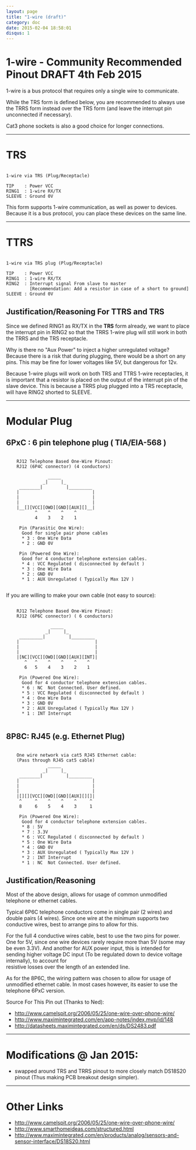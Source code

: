 ```yaml
---
layout: page
title: "1-wire (draft)"
category: doc
date: 2015-02-04 18:58:01
disqus: 1
---
```



# 1-wire - Community Recommended Pinout DRAFT 4th Feb 2015 

1-wire is a bus protocol that requires only a single wire to communicate.

While the TRS form is defined below, you are recommended to always use the TRRS form instead over the TRS form (and leave the interrupt pin unconnected if necessary).

Cat3 phone sockets is also a good choice for longer connections.

-------------------

# TRS


```ascii-diagram

1-wire via TRS (Plug/Receptacle)

TIP    : Power VCC
RING1  : 1-wire RX/TX
SLEEVE : Ground 0V

```

This form supports 1-wire communication, as well as power to devices. Because it is a bus protocol, you can place these devices on the same line. 

--------------------------------

# TTRS

```ascii-diagram

1-wire via TRS plug (Plug/Receptacle)

TIP    : Power VCC
RING1  : 1-wire RX/TX
RING2  : Interrupt signal From slave to master
         [Recommendation: Add a resistor in case of a short to ground]
SLEEVE : Ground 0V

```

## Justification/Reasoning For TTRS and TRS

Since we defined RING1 as RX/TX in the **TRS** form already, we want to place the interrupt pin in RING2 so that the TRRS 1-wire plug will still work in both the TRRS and the TRS receptacle. 

Why is there no "Aux Power" to inject a higher unregulated voltage? Because there is a risk that during plugging, there would be a short on any pins. This may be fine for lower voltages like 5V, but dangerous for 12v.

Because 1-wire plugs will work on both TRS and TTRS 1-wire receptacles, it is important that a resistor is placed on the output of the interrupt pin of the slave device. 
This is because a TRRS plug plugged into a TRS receptacle, will have RING2 shorted to SLEEVE. 

---------------------------


# Modular Plug

## 6PxC : 6 pin telephone plug ( TIA/EIA-568 )



```ascii-diagram

	RJ12 Telephone Based One-Wire Pinout:
	RJ12 (6P4C connector) (4 conductors)
	
	            _____
	          _|     |_
	 ________|         |_________
	|                            |
	|                            |
	|                            |
	|__[][VCC][OWD][GND][AUX][]__|
	       ^    ^    ^    ^ 
	       4    3    2    1 

	 Pin (Parasitic One Wire):
	  Good for single pair phone cables
	  * 3 : One Wire Data
	  * 2 : GND 0V

	 Pin (Powered One Wire):
	  Good for 4 conductor telephone extension cables.
	  * 4 : VCC Regulated ( disconnected by default )
	  * 3 : One Wire Data
	  * 2 : GND 0V
	  * 1 : AUX Unregulated ( Typically Max 12V )
	  
```

If you are willing to make your own cable (not easy to source):

```ascii-diagram

	RJ12 Telephone Based One-Wire Pinout:
	RJ12 (6P6C connector) ( 6 conductors)
	
	             _____
	           _|     |_
	 _________|         |_________
	|                             |
	|                             |
	|                             |
	|[NC][VCC][OWD][GND][AUX][INT]|
	   ^   ^    ^    ^    ^    ^ 
	   6   5    4    3    2    1 

	 Pin (Powered One Wire):
	  Good for 4 conductor telephone extension cables.
	  * 6 : NC  Not Connected. User defined.
	  * 5 : VCC Regulated ( disconnected by default )
	  * 4 : One Wire Data
	  * 3 : GND 0V
	  * 2 : AUX Unregulated ( Typically Max 12V )
	  * 1 : INT Interrupt
	  
```


## 8P8C: RJ45 (e.g. Ethernet Plug)

```ascii-diagram

	One wire network via cat5 RJ45 Ethernet cable:
	(Pass through RJ45 cat5 cable)
	            _____
	          _|     |_
	 ________|         |_________
	|                            |
	|                            |
	|                            |
	|[][][VCC][OWD][GND][AUX][][]|
	 ^     ^    ^    ^    ^     ^
	 8     6    5    4    3     1

	 Pin (Powered One Wire):
	  Good for 4 conductor telephone extension cables.
	  * 8 : 5V
	  * 7 : 3.3V
	  * 6 : VCC Regulated ( disconnected by default )
	  * 5 : One Wire Data
	  * 4 : GND 0V
	  * 3 : AUX Unregulated ( Typically Max 12V )
	  * 2 : INT Interrupt
	  * 1 : NC  Not Connected. User defined.
```

## Justification/Reasoning

Most of the above design, allows for usage of common unmodified telephone or ethernet cables.

Typical 6P6C telephone conductors come in single pair (2 wires) and double pairs (4 wires). 
Since one wire at the minimum supports two conductive wires, 
best to arrange pins to allow for this.

For the full 4 conductive wires cable, best to use the two pins for power. 
One for 5V, since one wire devices rarely require more than 5V (some may be even 3.3V). 
And another for AUX power input, this is intended for sending higher voltage DC input (To be regulated down to device voltage internally), to account for  
resistive losses over the length of an extended line. 

As for the 8P6C, the wiring pattern was chosen to allow for usage of unmodified ethernet cable. In most cases however, its easier to use the telephone 6PxC version.

Source For This Pin out (Thanks to Ned): 

* http://www.camelspit.org/2006/05/25/one-wire-over-phone-wire/
* http://www.maximintegrated.com/en/app-notes/index.mvp/id/148
* http://datasheets.maximintegrated.com/en/ds/DS2483.pdf

-----

# Modifications @ Jan 2015:

* swapped around TRS and TRRS pinout to more closely match DS18S20 pinout (Thus making PCB breakout design simpler).  

-----

# Other Links 

* http://www.camelspit.org/2006/05/25/one-wire-over-phone-wire/
* http://www.smarthomeideas.com/structured.html
* http://www.maximintegrated.com/en/products/analog/sensors-and-sensor-interface/DS18S20.html